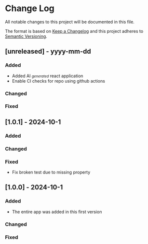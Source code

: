 # Change Log

All notable changes to this project will be documented in this file.

The format is based on [Keep a Changelog](http://keepachangelog.com/)
and this project adheres to [Semantic Versioning](http://semver.org/).

## [unreleased] - yyyy-mm-dd

### Added

- Added AI <small>_generated_</small> react application
- Enable CI checks for repo using github actions

### Changed

### Fixed

## [1.0.1] - 2024-10-1

### Added

### Changed

### Fixed

- Fix broken test due to missing property

## [1.0.0] - 2024-10-1

### Added

- The entire app was added in this first version

### Changed

### Fixed
